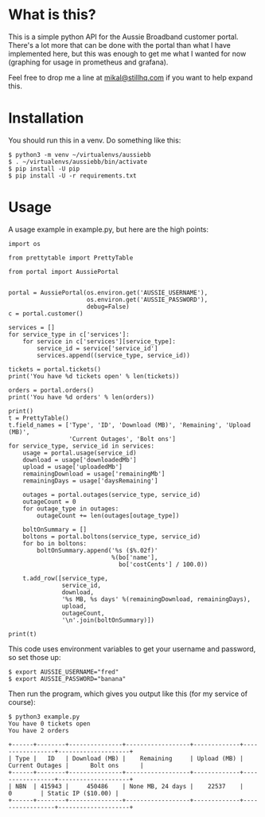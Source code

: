 What is this?
=============

This is a simple python API for the Aussie Broadband customer portal. There's
a lot more that can be done with the portal than what I have implemented here,
but this was enough to get me what I wanted for now (graphing for usage in
prometheus and grafana).

Feel free to drop me a line at mikal@stillhq.com if you want to help expand
this.

Installation
============

You should run this in a venv. Do something like this:

```
$ python3 -m venv ~/virtualenvs/aussiebb
$ . ~/virtualenvs/aussiebb/bin/activate
$ pip install -U pip
$ pip install -U -r requirements.txt
```

Usage
=====

A usage example in example.py, but here are the high points:

```
import os

from prettytable import PrettyTable

from portal import AussiePortal


portal = AussiePortal(os.environ.get('AUSSIE_USERNAME'),
                      os.environ.get('AUSSIE_PASSWORD'),
                      debug=False)
c = portal.customer()

services = []
for service_type in c['services']:
    for service in c['services'][service_type]:
        service_id = service['service_id']
        services.append((service_type, service_id))

tickets = portal.tickets()
print('You have %d tickets open' % len(tickets))

orders = portal.orders()
print('You have %d orders' % len(orders))

print()
t = PrettyTable()
t.field_names = ['Type', 'ID', 'Download (MB)', 'Remaining', 'Upload (MB)',
                 'Current Outages', 'Bolt ons']
for service_type, service_id in services:
    usage = portal.usage(service_id)
    download = usage['downloadedMb']
    upload = usage['uploadedMb']
    remainingDownload = usage['remainingMb']
    remainingDays = usage['daysRemaining']

    outages = portal.outages(service_type, service_id)
    outageCount = 0
    for outage_type in outages:
        outageCount += len(outages[outage_type])

    boltOnSummary = []
    boltons = portal.boltons(service_type, service_id)
    for bo in boltons:
        boltOnSummary.append('%s ($%.02f)'
                             %(bo['name'],
                               bo['costCents'] / 100.0))

    t.add_row([service_type,
               service_id,
               download,
               '%s MB, %s days' %(remainingDownload, remainingDays),
               upload,
               outageCount,
               '\n'.join(boltOnSummary)])

print(t)
```

This code uses environment variables to get your username and password, so set those up:

```
$ export AUSSIE_USERNAME="fred"
$ export AUSSIE_PASSWORD="banana"
```

Then run the program, which gives you output like this (for my service of course):

```
$ python3 example.py 
You have 0 tickets open
You have 2 orders

+------+--------+---------------+------------------+-------------+-----------------+--------------------+
| Type |   ID   | Download (MB) |    Remaining     | Upload (MB) | Current Outages |      Bolt ons      |
+------+--------+---------------+------------------+-------------+-----------------+--------------------+
| NBN  | 415943 |     450486    | None MB, 24 days |    22537    |        0        | Static IP ($10.00) |
+------+--------+---------------+------------------+-------------+-----------------+--------------------+
```
